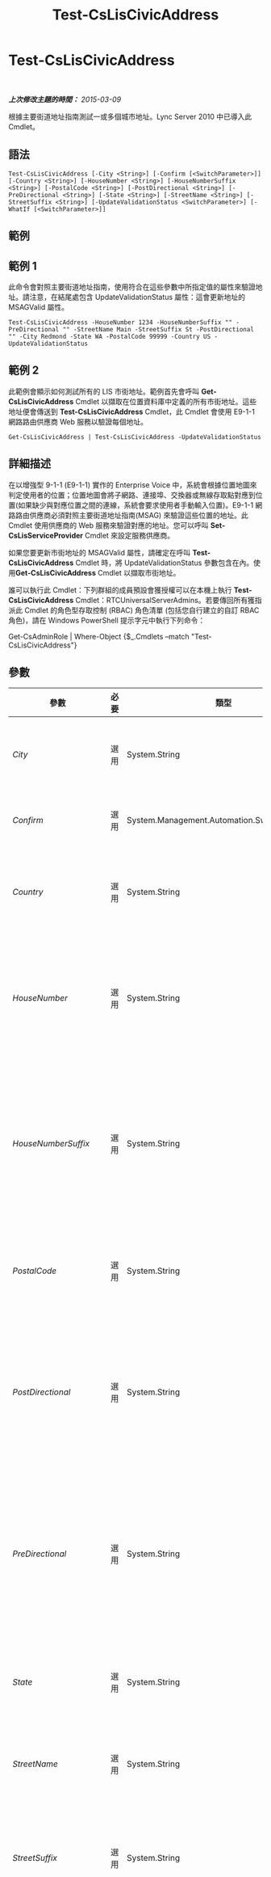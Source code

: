 ﻿---
title: Test-CsLisCivicAddress
TOCTitle: Test-CsLisCivicAddress
ms:assetid: 4079e767-3339-40c9-b7cd-08ec6c9d2c25
ms:mtpsurl: https://technet.microsoft.com/zh-tw/library/Gg425914(v=OCS.15)
ms:contentKeyID: 49290708
ms.date: 08/10/2015
mtps_version: v=OCS.15
ms.translationtype: HT
---

# Test-CsLisCivicAddress

 

_**上次修改主題的時間：** 2015-03-09_

根據主要街道地址指南測試一或多個城市地址。Lync Server 2010 中已導入此 Cmdlet。

## 語法

    Test-CsLisCivicAddress [-City <String>] [-Confirm [<SwitchParameter>]] [-Country <String>] [-HouseNumber <String>] [-HouseNumberSuffix <String>] [-PostalCode <String>] [-PostDirectional <String>] [-PreDirectional <String>] [-State <String>] [-StreetName <String>] [-StreetSuffix <String>] [-UpdateValidationStatus <SwitchParameter>] [-WhatIf [<SwitchParameter>]]

## 範例

## 範例 1

此命令會對照主要街道地址指南，使用符合在這些參數中所指定值的屬性來驗證地址。請注意，在結尾處包含 UpdateValidationStatus 屬性：這會更新地址的 MSAGValid 屬性。

    Test-CsLisCivicAddress -HouseNumber 1234 -HouseNumberSuffix "" -PreDirectional "" -StreetName Main -StreetSuffix St -PostDirectional "" -City Redmond -State WA -PostalCode 99999 -Country US -UpdateValidationStatus

## 範例 2

此範例會顯示如何測試所有的 LIS 市街地址。範例首先會呼叫 **Get-CsLisCivicAddress** Cmdlet 以擷取在位置資料庫中定義的所有市街地址。這些地址便會傳送到 **Test-CsLisCivicAddress** Cmdlet，此 Cmdlet 會使用 E9-1-1 網路路由供應商 Web 服務以驗證每個地址。

    Get-CsLisCivicAddress | Test-CsLisCivicAddress -UpdateValidationStatus

## 詳細描述

在以增強型 9-1-1 (E9-1-1) 實作的 Enterprise Voice 中，系統會根據位置地圖來判定使用者的位置；位置地圖會將子網路、連接埠、交換器或無線存取點對應到位置(如果缺少與對應位置之間的連線，系統會要求使用者手動輸入位置)。E9-1-1 網路路由供應商必須對照主要街道地址指南(MSAG) 來驗證這些位置的地址。此 Cmdlet 使用供應商的 Web 服務來驗證對應的地址。您可以呼叫 **Set-CsLisServiceProvider** Cmdlet 來設定服務供應商。

如果您要更新市街地址的 MSAGValid 屬性，請確定在呼叫 **Test-CsLisCivicAddress** Cmdlet 時，將 UpdateValidationStatus 參數包含在內。使用**Get-CsLisCivicAddress** Cmdlet 以擷取市街地址。

誰可以執行此 Cmdlet：下列群組的成員預設會獲授權可以在本機上執行 **Test-CsLisCivicAddress** Cmdlet：RTCUniversalServerAdmins。若要傳回所有獲指派此 Cmdlet 的角色型存取控制 (RBAC) 角色清單 (包括您自行建立的自訂 RBAC 角色)，請在 Windows PowerShell 提示字元中執行下列命令：

Get-CsAdminRole | Where-Object {$\_.Cmdlets –match "Test-CsLisCivicAddress"}

## 參數


<table>
<colgroup>
<col style="width: 25%" />
<col style="width: 25%" />
<col style="width: 25%" />
<col style="width: 25%" />
</colgroup>
<thead>
<tr class="header">
<th>參數</th>
<th>必要</th>
<th>類型</th>
<th>說明</th>
</tr>
</thead>
<tbody>
<tr class="odd">
<td><p><em>City</em></p></td>
<td><p>選用</p></td>
<td><p>System.String</p></td>
<td><p>城市位置。</p>
<p>最大長度：64 個字元。</p></td>
</tr>
<tr class="even">
<td><p><em>Confirm</em></p></td>
<td><p>選用</p></td>
<td><p>System.Management.Automation.SwitchParameter</p></td>
<td><p>在執行命令前先提示確認。</p></td>
</tr>
<tr class="odd">
<td><p><em>Country</em></p></td>
<td><p>選用</p></td>
<td><p>System.String</p></td>
<td><p>此位置所在國家/地區。</p>
<p>最大長度：2 個字元</p></td>
</tr>
<tr class="even">
<td><p><em>HouseNumber</em></p></td>
<td><p>選用</p></td>
<td><p>System.String</p></td>
<td><p>位置的門牌號碼。如為公司，則是公司所在地點的街道號碼。</p>
<p>最大長度：10 個字元</p></td>
</tr>
<tr class="odd">
<td><p><em>HouseNumberSuffix</em></p></td>
<td><p>選用</p></td>
<td><p>System.String</p></td>
<td><p>門牌號碼的額外資訊，例如 1/2 或 A，舉例來說 1234 1/2 Oak Street 或 1234 A Elm Street。</p>
<p>最大長度：5 個字元</p></td>
</tr>
<tr class="even">
<td><p><em>PostalCode</em></p></td>
<td><p>選用</p></td>
<td><p>System.String</p></td>
<td><p>與此位置關聯的郵遞區號。</p>
<p>最大長度：10 個字元</p></td>
</tr>
<tr class="odd">
<td><p><em>PostDirectional</em></p></td>
<td><p>選用</p></td>
<td><p>System.String</p></td>
<td><p>街道名稱的方向指定。例如 NE 或 NW 代表 Main Street NE 或 7th Avenue NW。</p>
<p>最大長度：2 個字元</p></td>
</tr>
<tr class="even">
<td><p><em>PreDirectional</em></p></td>
<td><p>選用</p></td>
<td><p>System.String</p></td>
<td><p>街道名稱的方向指定放在街道名稱前。例如 NE 或 NW 代表 NE Main Street 或 NW 7th Avenue。</p>
<p>最大長度：2 個字元</p></td>
</tr>
<tr class="odd">
<td><p><em>State</em></p></td>
<td><p>選用</p></td>
<td><p>System.String</p></td>
<td><p>與此位置相關聯的州或省。</p>
<p>最大長度：2 個字元</p></td>
</tr>
<tr class="even">
<td><p><em>StreetName</em></p></td>
<td><p>選用</p></td>
<td><p>System.String</p></td>
<td><p>此位置的街道名稱。</p>
<p>最大長度：60 個字元</p></td>
</tr>
<tr class="odd">
<td><p><em>StreetSuffix</em></p></td>
<td><p>選用</p></td>
<td><p>System.String</p></td>
<td><p>在街道名稱中指定的街道類型，例如街、道或巷。</p>
<p>最大長度：10 個字元</p></td>
</tr>
<tr class="even">
<td><p><em>UpdateValidationStatus</em></p></td>
<td><p>選用</p></td>
<td><p>System.Management.Automation.SwitchParameter</p></td>
<td><p>若包括此參數，則會根據是否已透過此 Cmdlet 驗證地址來變更市街地址的 MSAGValid 屬性。如果地址已驗證，MSAGValid 則會設為 True。若省略此參數，MSAGValid 值會保持不變。</p></td>
</tr>
<tr class="odd">
<td><p><em>WhatIf</em></p></td>
<td><p>選用</p></td>
<td><p>System.Management.Automation.SwitchParameter</p></td>
<td><p>說明執行命令時若不實際執行命令的後果。</p></td>
</tr>
</tbody>
</table>


## 輸入類型

接受含位置資訊伺服器 (LIS) 市街地址物件管線傳送的輸入。

## 傳回類型

這個 Cmdlet 不會傳回值。

## 請參閱

#### 其他資源

[Get-CsLisCivicAddress](get-csliscivicaddress.md)

